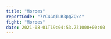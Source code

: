 ```yaml
---
title: "Moroes"
reportCode: "7rC4GqTLR3pgZQxc"
fight: "Moroes"
date: 2021-08-01T19:04:53.731000+00:00
---
```

